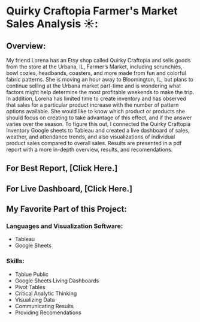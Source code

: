 # Quirky Craftopia Farmer's Market Sales Analysis ☀️:

## Overview: 

My friend Lorena has an Etsy shop called Quirky Craftopia and sells goods from the store at the Urbana, IL, Farmer’s Market, including scrunchies, bowl cozies, headbands, coasters, and more made from fun and colorful fabric patterns. She is moving an hour away to Bloomington, IL, but plans to continue selling at the Urbana market part-time and is wondering what factors might help determine the most profitable weekends to make the trip. In addition, Lorena has limited time to create inventory and has observed that sales for a particular product increase with the number of pattern options available. She would like to know which product or products she should focus on creating to take advantage of this effect, and if the answer varies over the season. To figure this out, I connected the Quirky Craftopia Inventory Google sheets to Tableau and created a live dashboard of sales, weather, and attendance trends, and also visualizations of individual product sales compared to overall sales. Results are presented in a pdf report with a more in-depth overview, results, and recomendations. 


## For Best Report, [Click Here.] 

## For Live Dashboard, [Click Here.]

## My Favorite Part of this Project: 

### Languages and Visualization Software: 

- Tableau
- Google Sheets

### Skills: 

- Tablue Public
- Google Sheets Living Dashboards 
- Pivot Tables
- Critical Analytic Thinking
- Visualizing Data
- Communicating Results
- Providing Recomendations
